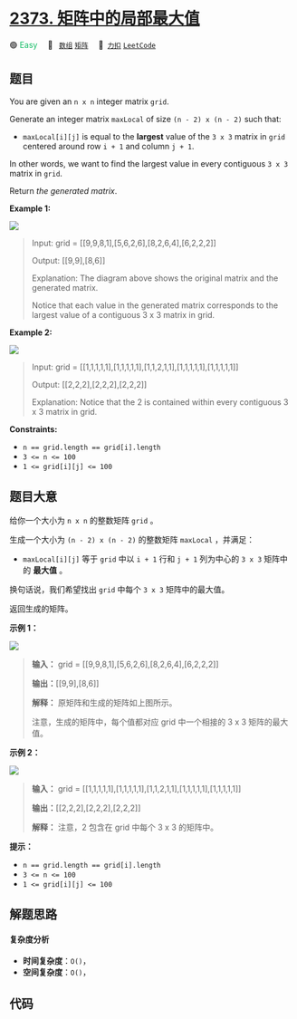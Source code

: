 # [2373. 矩阵中的局部最大值](https://2xiao.github.io/leetcode-js/problem/2373.html)

🟢 <font color=#15bd66>Easy</font>&emsp; 🔖&ensp; [`数组`](/tag/array.md) [`矩阵`](/tag/matrix.md)&emsp; 🔗&ensp;[`力扣`](https://leetcode.cn/problems/largest-local-values-in-a-matrix) [`LeetCode`](https://leetcode.com/problems/largest-local-values-in-a-matrix)

## 题目

You are given an `n x n` integer matrix `grid`.

Generate an integer matrix `maxLocal` of size `(n - 2) x (n - 2)` such that:

  * `maxLocal[i][j]` is equal to the **largest** value of the `3 x 3` matrix in `grid` centered around row `i + 1` and column `j + 1`.

In other words, we want to find the largest value in every contiguous `3 x 3`
matrix in `grid`.

Return _the generated matrix_.



**Example 1:**

![](https://assets.leetcode.com/uploads/2022/06/21/ex1.png)

> Input: grid = [[9,9,8,1],[5,6,2,6],[8,2,6,4],[6,2,2,2]]
> 
> Output: [[9,9],[8,6]]
> 
> Explanation: The diagram above shows the original matrix and the generated matrix.
> 
> Notice that each value in the generated matrix corresponds to the largest value of a contiguous 3 x 3 matrix in grid.

**Example 2:**

![](https://assets.leetcode.com/uploads/2022/07/02/ex2new2.png)

> Input: grid = [[1,1,1,1,1],[1,1,1,1,1],[1,1,2,1,1],[1,1,1,1,1],[1,1,1,1,1]]
> 
> Output: [[2,2,2],[2,2,2],[2,2,2]]
> 
> Explanation: Notice that the 2 is contained within every contiguous 3 x 3 matrix in grid.

**Constraints:**

  * `n == grid.length == grid[i].length`
  * `3 <= n <= 100`
  * `1 <= grid[i][j] <= 100`


## 题目大意

给你一个大小为 `n x n` 的整数矩阵 `grid` 。

生成一个大小为 `(n - 2) x (n - 2)` 的整数矩阵  `maxLocal` ，并满足：

  * `maxLocal[i][j]` 等于 `grid` 中以 `i + 1` 行和 `j + 1` 列为中心的 `3 x 3` 矩阵中的 **最大值** 。

换句话说，我们希望找出 `grid` 中每个 `3 x 3` 矩阵中的最大值。

返回生成的矩阵。



**示例 1：**

![](https://assets.leetcode.com/uploads/2022/06/21/ex1.png)

> 
> 
> 
> 
> 
> **输入：** grid = [[9,9,8,1],[5,6,2,6],[8,2,6,4],[6,2,2,2]]
> 
> **输出：**[[9,9],[8,6]]
> 
> **解释：** 原矩阵和生成的矩阵如上图所示。
> 
> 注意，生成的矩阵中，每个值都对应 grid 中一个相接的 3 x 3 矩阵的最大值。

**示例 2：**

![](https://assets.leetcode.com/uploads/2022/07/02/ex2new2.png)

> 
> 
> 
> 
> 
> **输入：** grid = [[1,1,1,1,1],[1,1,1,1,1],[1,1,2,1,1],[1,1,1,1,1],[1,1,1,1,1]]
> 
> **输出：**[[2,2,2],[2,2,2],[2,2,2]]
> 
> **解释：** 注意，2 包含在 grid 中每个 3 x 3 的矩阵中。
> 
> 



**提示：**

  * `n == grid.length == grid[i].length`
  * `3 <= n <= 100`
  * `1 <= grid[i][j] <= 100`


## 解题思路

#### 复杂度分析

- **时间复杂度**：`O()`，
- **空间复杂度**：`O()`，

## 代码

```javascript

```